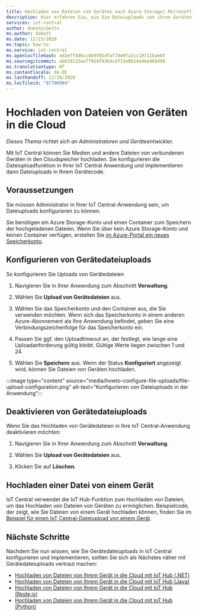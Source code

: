 ```yaml
---
title: Hochladen von Dateien von Geräten nach Azure Storage| Microsoft-Dokumentation
description: Hier erfahren Sie, wie Sie Dateiuploads von ihren Geräten in die Cloud konfigurieren. Nachdem Sie Dateiuploads konfiguriert haben, implementieren Sie Dateiuploads auf Ihren Geräten.
services: iot-central
author: dominicbetts
ms.author: dobett
ms.date: 12/23/2020
ms.topic: how-to
ms.service: iot-central
ms.openlocfilehash: ed2eff4d6ccbb9f85dfaf7049fa3cc18711bae0f
ms.sourcegitcommit: ab829133ee7f024f9364cd731e9b14edbe96b496
ms.translationtype: HT
ms.contentlocale: de-DE
ms.lasthandoff: 12/28/2020
ms.locfileid: "97796904"
---
```

# <a name="upload-files-from-your-devices-to-the-cloud"></a>Hochladen von Dateien von Geräten in die Cloud

*Dieses Thema richtet sich an Administratoren und Geräteentwickler.*

Mit IoT Central können Sie Medien und andere Dateien von verbundenen Geräten in den Cloudspeicher hochladen. Sie konfigurieren die Dateiuploadfunktion in Ihrer IoT Central Anwendung und implementieren dann Dateiuploads in Ihrem Gerätecode.

## <a name="prerequisites"></a>Voraussetzungen

Sie müssen Administrator in Ihrer IoT Central-Anwendung sein, um Dateiuploads konfigurieren zu können.

Sie benötigen ein Azure Storage-Konto und einen Container zum Speichern der hochgeladenen Dateien. Wenn Sie über kein Azure Storage-Konto und keinen Container verfügen, erstellen Sie [im Azure-Portal ein neues Speicherkonto](https://ms.portal.azure.com/#create/Microsoft.StorageAccount-ARM).

## <a name="configure-device-file-uploads"></a>Konfigurieren von Gerätedateiuploads

So konfigurieren Sie Uploads von Gerätedateien

1. Navigieren Sie in Ihrer Anwendung zum Abschnitt **Verwaltung**.

1. Wählen Sie **Upload von Gerätedateien** aus.

1. Wählen Sie das Speicherkonto und den Container aus, die Sie verwenden möchten. Wenn sich das Speicherkonto in einem anderen Azure-Abonnement als Ihre Anwendung befindet, geben Sie eine Verbindungszeichenfolge für das Speicherkonto ein.

1. Passen Sie ggf. den Uploadtimeout an, der festlegt, wie lange eine Uploadanforderung gültig bleibt. Gültige Werte liegen zwischen 1 und 24.

1. Wählen Sie **Speichern** aus. Wenn der Status **Konfiguriert** angezeigt wird, können Sie Dateien von Geräten hochladen.

:::image type="content" source="media/howto-configure-file-uploads/file-upload-configuration.png" alt-text="Konfigurieren von Dateiuploads in der Anwendung":::

## <a name="disable-device-file-uploads"></a>Deaktivieren von Gerätedateiuploads

Wenn Sie das Hochladen von Gerätedateien in Ihre IoT Central-Anwendung deaktivieren möchten:

1. Navigieren Sie in Ihrer Anwendung zum Abschnitt **Verwaltung**.

1. Wählen Sie **Upload von Gerätedateien** aus.

1. Klicken Sie auf **Löschen**.

## <a name="upload-a-file-from-a-device"></a>Hochladen einer Datei von einem Gerät

IoT Central verwendet die IoT Hub-Funktion zum Hochladen von Dateien, um das Hochladen von Dateien von Geräten zu ermöglichen. Beispielcode, der zeigt, wie Sie Dateien von einem Gerät hochladen können, finden Sie im [Beispiel für einen IoT Central-Dateiupload von einem Gerät](/samples/iot-for-all/iotc-file-upload-device/iotc-file-upload-device/).

## <a name="next-steps"></a>Nächste Schritte

Nachdem Sie nun wissen, wie Sie Gerätedateiuploads in IoT Central konfigurieren und implementieren, sollten Sie sich als Nächstes näher mit Gerätedateiuploads vertraut machen:

- [Hochladen von Dateien von Ihrem Gerät in die Cloud mit IoT Hub (.NET)](../../iot-hub/iot-hub-csharp-csharp-file-upload.md)
- [Hochladen von Dateien von Ihrem Gerät in die Cloud mit IoT Hub (Java)](../../iot-hub/iot-hub-java-java-file-upload.md)
- [Hochladen von Dateien von Ihrem Gerät in die Cloud mit IoT Hub (Node.js)](../../iot-hub/iot-hub-node-node-file-upload.md)
- [Hochladen von Dateien von Ihrem Gerät in die Cloud mit IoT Hub (Python)](../../iot-hub/iot-hub-python-python-file-upload.md)